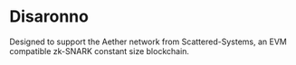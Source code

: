 # Disaronno

Designed to support the Aether network from Scattered-Systems, an EVM compatible zk-SNARK constant size blockchain.


